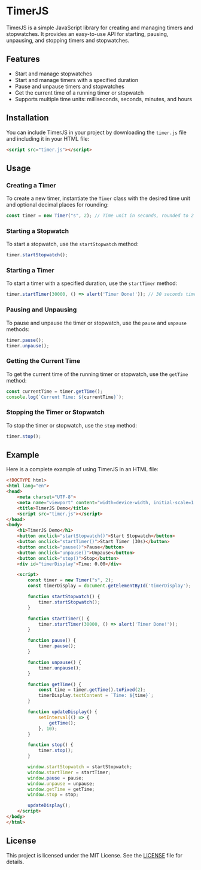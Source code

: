 # TimerJS

TimerJS is a simple JavaScript library for creating and managing timers and stopwatches. It provides an easy-to-use API for starting, pausing, unpausing, and stopping timers and stopwatches.

## Features

- Start and manage stopwatches
- Start and manage timers with a specified duration
- Pause and unpause timers and stopwatches
- Get the current time of a running timer or stopwatch
- Supports multiple time units: milliseconds, seconds, minutes, and hours

## Installation

You can include TimerJS in your project by downloading the `timer.js` file and including it in your HTML file:

```html
<script src="timer.js"></script>
```

## Usage

### Creating a Timer

To create a new timer, instantiate the `Timer` class with the desired time unit and optional decimal places for rounding:

```js
const timer = new Timer("s", 2); // Time unit in seconds, rounded to 2 decimal places
```

### Starting a Stopwatch

To start a stopwatch, use the `startStopwatch` method:

```js
timer.startStopwatch();
```

### Starting a Timer

To start a timer with a specified duration, use the `startTimer` method:

```js
timer.startTimer(30000, () => alert('Timer Done!')); // 30 seconds timer
```

### Pausing and Unpausing

To pause and unpause the timer or stopwatch, use the `pause` and `unpause` methods:

```js
timer.pause();
timer.unpause();
```

### Getting the Current Time

To get the current time of the running timer or stopwatch, use the `getTime` method:

```js
const currentTime = timer.getTime();
console.log(`Current Time: ${currentTime}`);
```

### Stopping the Timer or Stopwatch

To stop the timer or stopwatch, use the `stop` method:

```js
timer.stop();
```

## Example

Here is a complete example of using TimerJS in an HTML file:

```html
<!DOCTYPE html>
<html lang="en">
<head>
    <meta charset="UTF-8">
    <meta name="viewport" content="width=device-width, initial-scale=1.0">
    <title>TimerJS Demo</title>
    <script src="timer.js"></script>
</head>
<body>
    <h1>TimerJS Demo</h1>
    <button onclick="startStopwatch()">Start Stopwatch</button>
    <button onclick="startTimer()">Start Timer (30s)</button>
    <button onclick="pause()">Pause</button>
    <button onclick="unpause()">Unpause</button>
    <button onclick="stop()">Stop</button>
    <div id="timerDisplay">Time: 0.00</div>

    <script>
        const timer = new Timer("s", 2);
        const timerDisplay = document.getElementById('timerDisplay');

        function startStopwatch() {
            timer.startStopwatch();
        }

        function startTimer() {
            timer.startTimer(30000, () => alert('Timer Done!'));
        }

        function pause() {
            timer.pause();
        }

        function unpause() {
            timer.unpause();
        }

        function getTime() {
            const time = timer.getTime().toFixed(2);
            timerDisplay.textContent = `Time: ${time}`;
        }

        function updateDisplay() {
            setInterval(() => {
                getTime();
            }, 10);
        }

        function stop() {
            timer.stop();
        }

        window.startStopwatch = startStopwatch;
        window.startTimer = startTimer;
        window.pause = pause;
        window.unpause = unpause;
        window.getTime = getTime;
        window.stop = stop;

        updateDisplay();
    </script>
</body>
</html>
```

## License

This project is licensed under the MIT License. See the [LICENSE](LICENSE) file for details.